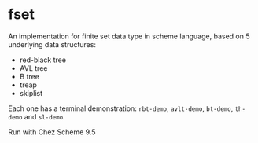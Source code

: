 # fset

An implementation for finite set data type in scheme language, based on 5 underlying data structures:

* red-black tree
* AVL tree
* B tree
* treap
* skiplist

Each one has a terminal demonstration: `rbt-demo`, `avlt-demo`, `bt-demo`, `th-demo` and `sl-demo`.

Run with Chez Scheme 9.5
